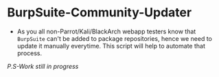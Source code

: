 # BurpSuite-Community-Updater

- As you all non-Parrot/Kali/BlackArch webapp testers know that `BurpSuite` can't be added to package repositories, hence we need to update it manually everytime. This script will help to automate that process.


_P.S-Work still in progress_
